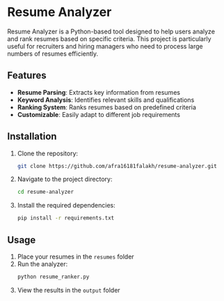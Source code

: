 # Resume Analyzer

Resume Analyzer is a Python-based tool designed to help users analyze and rank resumes based on specific criteria. This project is particularly useful for recruiters and hiring managers who need to process large numbers of resumes efficiently.

## Features

- **Resume Parsing**: Extracts key information from resumes
- **Keyword Analysis**: Identifies relevant skills and qualifications
- **Ranking System**: Ranks resumes based on predefined criteria
- **Customizable**: Easily adapt to different job requirements

## Installation

1. Clone the repository:
   ```bash
   git clone https://github.com/afra16181falakh/resume-analyzer.git
   ```
2. Navigate to the project directory:
   ```bash
   cd resume-analyzer
   ```
3. Install the required dependencies:
   ```bash
   pip install -r requirements.txt
   ```

## Usage

1. Place your resumes in the `resumes` folder
2. Run the analyzer:
   ```bash
   python resume_ranker.py
   ```
3. View the results in the `output` folder

